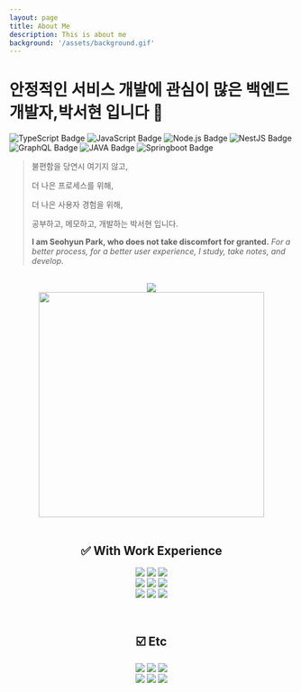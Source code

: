```yaml
---
layout: page
title: About Me
description: This is about me
background: '/assets/background.gif'
---
```


<h1 class="mb-5">안정적인 서비스 개발에 관심이 많은 백엔드 개발자,박서현 입니다 👋</h1>


![TypeScript Badge](https://img.shields.io/badge/typescript-3178C6?style=plastic&logo=typescript&logoColor=white)
![JavaScript Badge](https://img.shields.io/badge/javascript-F7DF1E?style=plastic&logo=javascript&logoColor=black)
![Node.js Badge](https://img.shields.io/badge/node.js-339933?style=plastic&logo=Node.js&logoColor=white)
![NestJS Badge](https://img.shields.io/badge/nestjs-E0234E?style=plastic&logo=nestjs&logoColor=white)
![GraphQL Badge](https://img.shields.io/badge/GraphQL-E10098?style=plastic&logo=graphQL&logoColor=white)
![JAVA Badge](https://img.shields.io/badge/JAVA-007396?style=plastic&logoColor=white)
![Springboot Badge](https://img.shields.io/badge/springboot-6DB33F?style=plastic&logo=springboot&logoColor=white)


> 불편함을 당연시 여기지 않고,
>
> 더 나은 프로세스를 위해,
>
> 더 나은 사용자 경험을 위해,
>
> 공부하고, 메모하고, 개발하는 박서현 입니다.  
>
> **I am Seohyun Park, who does not take discomfort for granted.**
_For a better process, for a better user experience, I study, take notes, and develop._
<div align=center>
   <br>
   <a target="_blank" href="https://github.com/MinGwanSeo/woof-meow-backend"> 
   <img src="https://github-readme-stats.vercel.app/api/pin/?username=MinGwanSeo&repo=woof-meow-backend"/>
   </a>
</div>
<div align=center>
    <a target="_blank" href="https://seohyun-dev.notion.site/401e1d39512e4787ad23ae5b743a9db3">
       <img alt="" width=400 src="https://github-readme-stats.vercel.app/api?username=shp7408&theme=swift&show_icons=true"/>
    </a>
    <br>
    <br>
    <h2>✅ With Work Experience</h2>
    <p>
       <img src="https://img.shields.io/badge/php-777BB4?style=plastic&logo=php&logoColor=white"/>
       <img src="https://img.shields.io/badge/mysql-4479A1?style=plastic&logo=mysql&logoColor=white">
       <img src="https://img.shields.io/badge/mariaDB-003545?style=plastic&logo=mariaDB&logoColor=white">
       <br>
       <img src="https://img.shields.io/badge/amazonaws-232F3E?style=plastic&logo=amazonaws&logoColor=white">
       <img src="https://img.shields.io/badge/Google Cloud-4285F4?style=plastic&logo=Google Cloud&logoColor=white"/>
       <img src="https://img.shields.io/badge/docker-2496ED?style=plastic&logo=docker&logoColor=white">
       <br>
       <img src="https://img.shields.io/badge/github-181717?style=plastic&logo=github&logoColor=white">
       <img src="https://img.shields.io/badge/git-F05032?style=plastic&logo=git&logoColor=white">
       <img src="https://img.shields.io/badge/Selenium-43B02A?style=plastic&logo=Selenium&logoColor=white"/>
       <br>
    </p>
    <br>
    <h2>☑️ Etc</h2>
    <p>
        <img src="https://img.shields.io/badge/linux-FCC624?style=plastic&logo=linux&logoColor=black">
        <img src="https://img.shields.io/badge/python-3776AB?style=plastic&logo=python&logoColor=white"/>
        <img src="https://img.shields.io/badge/flask-000000?style=plastic&logo=flask&logoColor=white">
        <br>
        <img src="https://img.shields.io/badge/html5-E34F26?style=plastic&logo=html5&logoColor=white">
        <img src="https://img.shields.io/badge/css-1572B6?style=plastic&logo=css3&logoColor=white">
        <img src="https://img.shields.io/badge/jquery-0769AD?style=plastic&logo=jquery&logoColor=white">
    </p>
</div>



